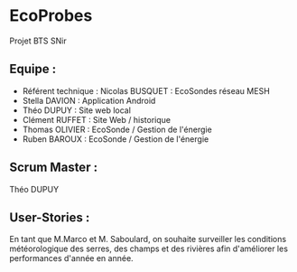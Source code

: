 # EcoProbes
Projet BTS SNir

## Equipe : 
- Référent technique : Nicolas BUSQUET : EcoSondes réseau MESH 
- Stella DAVION : Application Android 
- Théo DUPUY : Site web local
- Clément RUFFET : Site Web / historique 
- Thomas OLIVIER : EcoSonde / Gestion de l'énergie
- Ruben BAROUX : EcoSonde / Gestion de l'énergie 

## Scrum Master : 
Théo DUPUY

## User-Stories : 
En tant que M.Marco et M. Saboulard, on souhaite surveiller les conditions météorologique des serres, des champs et des rivières afin d'améliorer les performances d'année en année. 





